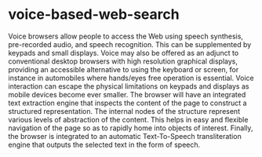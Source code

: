 # voice-based-web-search
Voice browsers allow people to access the Web using speech synthesis, pre-recorded audio, and speech recognition. This can be supplemented by keypads and small displays. Voice may also be offered as an adjunct to conventional desktop browsers with high resolution graphical displays, providing an accessible alternative to using the keyboard or screen, for instance in automobiles where hands/eyes free operation is essential. Voice interaction can escape the physical limitations on keypads and displays as mobile devices become ever smaller. The browser will have an integrated text extraction engine that inspects the content of the page to construct a structured representation. The internal nodes of the structure represent various levels of abstraction of the content. This helps in easy and flexible navigation of the page so as to rapidly home into objects of interest. Finally, the browser is integrated to an automatic Text-To-Speech transliteration engine that outputs the selected text in the form of speech.
